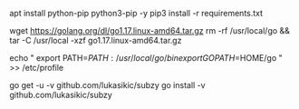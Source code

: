 

apt install python-pip python3-pip -y
pip3 install -r requirements.txt

wget https://golang.org/dl/go1.17.linux-amd64.tar.gz
rm -rf /usr/local/go && tar -C /usr/local -xzf go1.17.linux-amd64.tar.gz

echo "
export PATH=$PATH:/usr/local/go/bin
export GOPATH=$HOME/go
" >> /etc/profile

go get -u -v github.com/lukasikic/subzy
go install -v github.com/lukasikic/subzy

